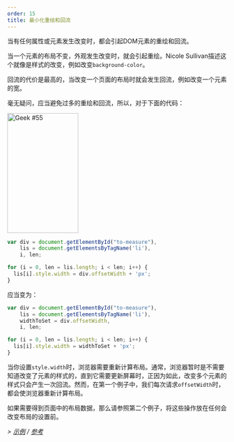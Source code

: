 ```yaml
---
order: 15
title: 最小化重绘和回流
---
```


当有任何属性或元素发生改变时，都会引起DOM元素的重绘和回流。

当一个元素的布局不变，外观发生改变时，就会引起重绘。Nicole Sullivan描述这个就像是样式的改变，例如改变`background-color`。

回流的代价是最高的，当改变一个页面的布局时就会发生回流，例如改变一个元素的宽。

毫无疑问，应当避免过多的重绘和回流，所以，对于下面的代码：

<div class="img-right">
  <img id="geek-55" class="icos-geek" src="http://browserdiet.com/img/55.png" alt="Geek #55" width="163" height="275" />
</div>

```js
var div = document.getElementById("to-measure"),
    lis = document.getElementsByTagName('li'),
    i, len;

for (i = 0, len = lis.length; i < len; i++) {
  lis[i].style.width = div.offsetWidth + 'px';
}
```

应当变为：

```js
var div = document.getElementById("to-measure"),
    lis = document.getElementsByTagName('li'),
    widthToSet = div.offsetWidth,
    i, len;

for (i = 0, len = lis.length; i < len; i++) {
  lis[i].style.width = widthToSet + 'px';
}
```

当你设置`style.width`时，浏览器需要重新计算布局。通常，浏览器暂时是不需要知道改变了元素的样式的，直到它需要更新屏幕时，正因为如此，改变多个元素的样式只会产生一次回流。然而，在第一个例子中，我们每次请求`offsetWidth`时，都会使浏览器重新计算布局。

如果需要得到页面中的布局数据，那么请参照第二个例子，将这些操作放在任何会改变布局的设置前。

*> [示例](http://jsbin.com/aqavin/2/quiet) / [参考](https://github.com/zenorocha/browser-diet/wiki/References#minimize-repaints-and-reflows)*